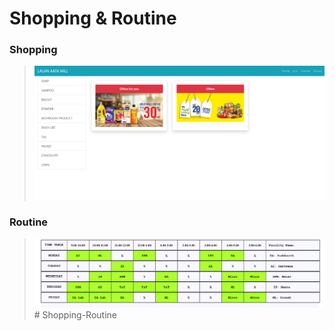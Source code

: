 # Shopping & Routine
### Shopping
> <img src="./Preview1.png" src="index">
### Routine
> <img src="./Preview2.png" src="index">#   S h o p p i n g - R o u t i n e 
 
 